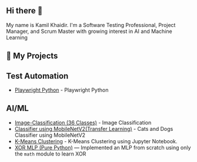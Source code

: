 ## Hi there 👋
My name is Kamil Khaidir. I'm a Software Testing Professional, Project Manager, and Scrum Master with growing interest in AI and Machine Learning

## 📂 My Projects

## Test Automation ##
- [Playwright Python](https://github.com/kamilkhaidir/playwright_automation_demo) - Playwright Python
  
## AI/ML ##
- [Image-Classification (36 Classes)](https://github.com/kamilkhaidir/ImageClassification) - Image Classification
- [Classifier using MobileNetV2(Transfer Learning)](https://github.com/kamilkhaidir/TransferLearning_MobileNetV2) - Cats and Dogs Classifier using MobileNetV2
- [K-Means Clustering](https://github.com/kamilkhaidir/kmeanscluster) - K-Means Clustering using Jupyter Notebook.
- [XOR MLP (Pure Python)](https://github.com/kamilkhaidir/xor-mlp-python) — Implemented an MLP from scratch using only the `math` module to learn XOR
